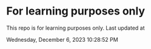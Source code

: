 # For learning purposes only
This repo is for learning purposes only.
Last updated at

Wednesday, December 6, 2023 10:28:52 PM

